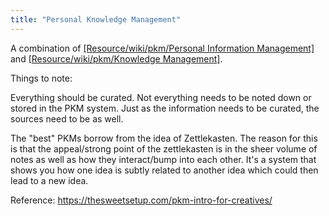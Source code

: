 ```yaml
---
title: "Personal Knowledge Management"
---
```


A combination of [[Resource/wiki/pkm/Personal Information Management]](PIM) and [[Resource/wiki/pkm/Knowledge Management]](KM).

Things to note: 

Everything should be curated. Not everything needs to be noted down or stored in the PKM system.
Just as the information needs to be curated, the sources need to be as well. 

The "best" PKMs borrow from the idea of Zettlekasten. 
The reason for this is that the appeal/strong point of the zettlekasten is in the sheer volume of notes as well as how they interact/bump into each other. It's a system that shows you how one idea is subtly related to another idea which could then lead to a new idea.

Reference: https://thesweetsetup.com/pkm-intro-for-creatives/